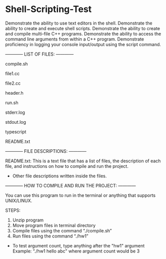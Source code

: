 # Shell-Scripting-Test
Demonstrate the ability to use text editors in the shell. Demonstrate the ability to create and execute shell scripts. Demonstrate the ability to create and compile multi-file C++ programs. Demonstrate the ability to access the command line arguments from within a C++ program. Demonstrate proficiency in logging your console input/output using the script command.

———— LIST OF FILES: ————

compile.sh

file1.cc

file2.cc

header.h

run.sh

stderr.log

stdout.log

typescript

README.txt

———— FILE DESCRIPTIONS: ————

README.txt: This is a text file that has a list of files, the description of each file, and instructions on how to compile and run the project.

* Other file descriptions written inside the files.

———— HOW TO COMPILE AND RUN THE PROJECT: ————

You can use this program to run in the terminal or anything that supports UNIX/LINUX.

STEPS:
1) Unzip program
2) Move program files in terminal directory
3) Compile files using the command “./compile.sh”
4) Run files using the command “./hw1”
* To test argument count, type anything after the "hw1" argument
	Example: “./hw1 hello abc" where argument count would be 3
